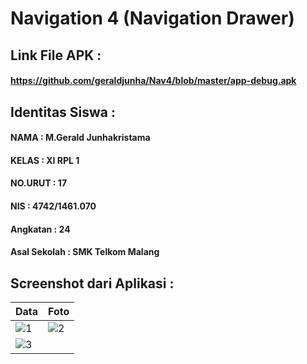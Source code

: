 # Navigation 4 (Navigation Drawer)
## Link File APK : 
#### https://github.com/geraldjunha/Nav4/blob/master/app-debug.apk
## Identitas Siswa :
#### NAMA : M.Gerald Junhakristama
#### KELAS : XI RPL 1
#### NO.URUT : 17
#### NIS : 4742/1461.070
#### Angkatan : 24
#### Asal Sekolah : SMK Telkom Malang

## Screenshot dari Aplikasi :
Data | Foto
------------ | -------------
![1](https://s15.postimg.org/ymwtuzo3v/Screenshot_2017-06-07-09-01-36.png)|![2](https://s21.postimg.org/v2vybak6f/Screenshot_2017-06-07-09-01-42.png)
|![3](https://s16.postimg.org/54kmhkdd1/Screenshot_2017-06-07-09-01-45.png)


